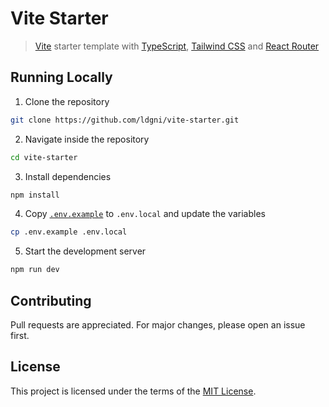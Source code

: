 # Vite Starter

> [Vite](https://vite.dev/) starter template with [TypeScript](https://www.typescriptlang.org/), [Tailwind CSS](https://tailwindcss.com/) and [React Router](https://reactrouter.com/)

## Running Locally

1. Clone the repository

```sh
git clone https://github.com/ldgni/vite-starter.git
```

2. Navigate inside the repository

```sh
cd vite-starter
```

3. Install dependencies

```sh
npm install
```

4. Copy [`.env.example`](.env.example) to `.env.local` and update the variables

```sh
cp .env.example .env.local
```

5.  Start the development server

```sh
npm run dev
```

## Contributing

Pull requests are appreciated. For major changes, please open an issue first.

## License

This project is licensed under the terms of the [MIT License](LICENSE).
